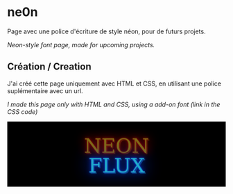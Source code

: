# ne0n
Page avec une police d'écriture de style néon, pour de futurs projets.

*Neon-style font page, made for upcoming projects.*

## Création / Creation
J'ai créé cette page uniquement avec HTML et CSS, en utilisant une police suplémentaire avec un url.

*I made this page only with HTML and CSS, using a add-on font (link in the CSS code)* 


![](https://github.com/lucasmantoani/ne0n/blob/master/neonflux.png)
